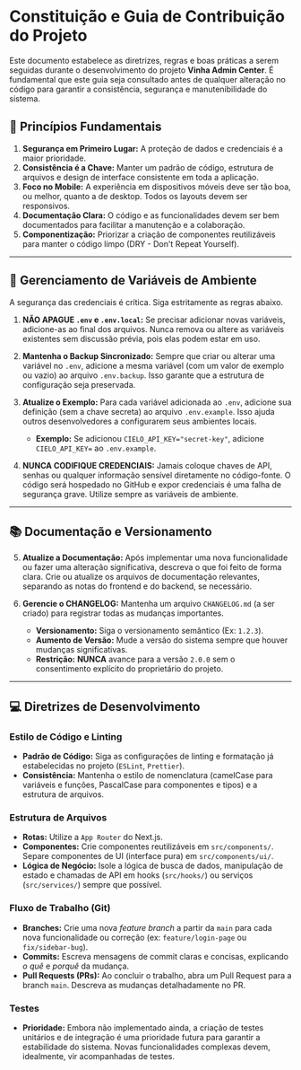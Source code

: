 # Constituição e Guia de Contribuição do Projeto

Este documento estabelece as diretrizes, regras e boas práticas a serem seguidas durante o desenvolvimento do projeto **Vinha Admin Center**. É fundamental que este guia seja consultado antes de qualquer alteração no código para garantir a consistência, segurança e manutenibilidade do sistema.

## 📜 Princípios Fundamentais

1.  **Segurança em Primeiro Lugar:** A proteção de dados e credenciais é a maior prioridade.
2.  **Consistência é a Chave:** Manter um padrão de código, estrutura de arquivos e design de interface consistente em toda a aplicação.
3.  **Foco no Mobile:** A experiência em dispositivos móveis deve ser tão boa, ou melhor, quanto a de desktop. Todos os layouts devem ser responsivos.
4.  **Documentação Clara:** O código e as funcionalidades devem ser bem documentados para facilitar a manutenção e a colaboração.
5.  **Componentização:** Priorizar a criação de componentes reutilizáveis para manter o código limpo (DRY - Don't Repeat Yourself).

---

## 🔑 Gerenciamento de Variáveis de Ambiente

A segurança das credenciais é crítica. Siga estritamente as regras abaixo.

1.  **NÃO APAGUE `.env` e `.env.local`:** Se precisar adicionar novas variáveis, adicione-as ao final dos arquivos. Nunca remova ou altere as variáveis existentes sem discussão prévia, pois elas podem estar em uso.

2.  **Mantenha o Backup Sincronizado:** Sempre que criar ou alterar uma variável no `.env`, adicione a mesma variável (com um valor de exemplo ou vazio) ao arquivo `.env.backup`. Isso garante que a estrutura de configuração seja preservada.

3.  **Atualize o Exemplo:** Para cada variável adicionada ao `.env`, adicione sua definição (sem a chave secreta) ao arquivo `.env.example`. Isso ajuda outros desenvolvedores a configurarem seus ambientes locais.
    *   **Exemplo:** Se adicionou `CIELO_API_KEY="secret-key"`, adicione `CIELO_API_KEY=` ao `.env.example`.

4.  **NUNCA CODIFIQUE CREDENCIAIS:** Jamais coloque chaves de API, senhas ou qualquer informação sensível diretamente no código-fonte. O código será hospedado no GitHub e expor credenciais é uma falha de segurança grave. Utilize sempre as variáveis de ambiente.

---

## 📚 Documentação e Versionamento

5.  **Atualize a Documentação:** Após implementar uma nova funcionalidade ou fazer uma alteração significativa, descreva o que foi feito de forma clara. Crie ou atualize os arquivos de documentação relevantes, separando as notas do frontend e do backend, se necessário.

6.  **Gerencie o CHANGELOG:** Mantenha um arquivo `CHANGELOG.md` (a ser criado) para registrar todas as mudanças importantes.
    *   **Versionamento:** Siga o versionamento semântico (Ex: `1.2.3`).
    *   **Aumento de Versão:** Mude a versão do sistema sempre que houver mudanças significativas.
    *   **Restrição:** **NUNCA** avance para a versão `2.0.0` sem o consentimento explícito do proprietário do projeto.

---

## 💻 Diretrizes de Desenvolvimento

### Estilo de Código e Linting

*   **Padrão de Código:** Siga as configurações de linting e formatação já estabelecidas no projeto (`ESLint`, `Prettier`).
*   **Consistência:** Mantenha o estilo de nomenclatura (camelCase para variáveis e funções, PascalCase para componentes e tipos) e a estrutura de arquivos.

### Estrutura de Arquivos

*   **Rotas:** Utilize a `App Router` do Next.js.
*   **Componentes:** Crie componentes reutilizáveis em `src/components/`. Separe componentes de UI (interface pura) em `src/components/ui/`.
*   **Lógica de Negócio:** Isole a lógica de busca de dados, manipulação de estado e chamadas de API em hooks (`src/hooks/`) ou serviços (`src/services/`) sempre que possível.

### Fluxo de Trabalho (Git)

*   **Branches:** Crie uma nova *feature branch* a partir da `main` para cada nova funcionalidade ou correção (ex: `feature/login-page` ou `fix/sidebar-bug`).
*   **Commits:** Escreva mensagens de commit claras e concisas, explicando *o quê* e *porquê* da mudança.
*   **Pull Requests (PRs):** Ao concluir o trabalho, abra um Pull Request para a branch `main`. Descreva as mudanças detalhadamente no PR.

### Testes

*   **Prioridade:** Embora não implementado ainda, a criação de testes unitários e de integração é uma prioridade futura para garantir a estabilidade do sistema. Novas funcionalidades complexas devem, idealmente, vir acompanhadas de testes.

